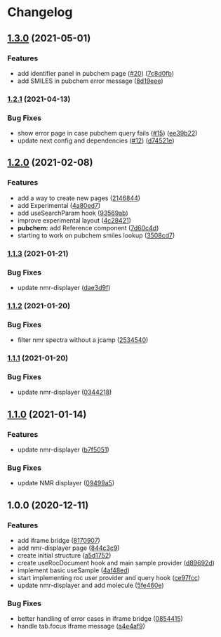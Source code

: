 # Changelog

## [1.3.0](https://www.github.com/zakodium/c6h6-react/compare/v1.2.1...v1.3.0) (2021-05-01)


### Features

* add identifier panel in pubchem page ([#20](https://www.github.com/zakodium/c6h6-react/issues/20)) ([7c8d0fb](https://www.github.com/zakodium/c6h6-react/commit/7c8d0fbb0d905a018bf33adbfddfaa6958734ad6))
* add SMILES in pubchem error message ([8d19eee](https://www.github.com/zakodium/c6h6-react/commit/8d19eee76c1afa2c7c4933e74bfb94fac1ac982a))

### [1.2.1](https://www.github.com/zakodium/c6h6-react/compare/v1.2.0...v1.2.1) (2021-04-13)


### Bug Fixes

* show error page in case pubchem query fails ([#15](https://www.github.com/zakodium/c6h6-react/issues/15)) ([ee39b22](https://www.github.com/zakodium/c6h6-react/commit/ee39b220a2ce3144b0089c8f8ba090087a1ad020))
* update next config and dependencies ([#12](https://www.github.com/zakodium/c6h6-react/issues/12)) ([d74521e](https://www.github.com/zakodium/c6h6-react/commit/d74521edc17f015af877ba4b63038a5cc9c2dfb3))

## [1.2.0](https://www.github.com/zakodium/c6h6-react/compare/v1.1.3...v1.2.0) (2021-02-08)


### Features

* add a way to create new pages ([2146844](https://www.github.com/zakodium/c6h6-react/commit/21468440f32528435d691f968045c0c767b4fc29))
* add Experimental ([4a80ed7](https://www.github.com/zakodium/c6h6-react/commit/4a80ed7314066e17733d38eeb52f28f2d37104e3))
* add useSearchParam hook ([93569ab](https://www.github.com/zakodium/c6h6-react/commit/93569abdca2591288903145b5760630a3955cccc))
* improve  experimental layout ([4c28421](https://www.github.com/zakodium/c6h6-react/commit/4c2842125fd54b0a7df37e14cc038a4f2966b706))
* **pubchem:** add Reference component ([7d60c4d](https://www.github.com/zakodium/c6h6-react/commit/7d60c4de3944a6109aef23ae8e5a52c9dcb45c49))
* starting to work on pubchem smiles lookup ([3508cd7](https://www.github.com/zakodium/c6h6-react/commit/3508cd7d3742afd2c6e77d41ddcd9003e26edb6a))

### [1.1.3](https://www.github.com/zakodium/c6h6-react/compare/v1.1.2...v1.1.3) (2021-01-21)


### Bug Fixes

* update nmr-displayer ([dae3d9f](https://www.github.com/zakodium/c6h6-react/commit/dae3d9f778e29697777b8e1843c657b68ead2f7a))

### [1.1.2](https://www.github.com/zakodium/c6h6-react/compare/v1.1.1...v1.1.2) (2021-01-20)


### Bug Fixes

* filter nmr spectra without a jcamp ([2534540](https://www.github.com/zakodium/c6h6-react/commit/253454036bdcfc69904aa7ca95d603478f7b8998))

### [1.1.1](https://www.github.com/zakodium/c6h6-react/compare/v1.1.0...v1.1.1) (2021-01-20)


### Bug Fixes

* update nmr-displayer ([0344218](https://www.github.com/zakodium/c6h6-react/commit/03442184a800a14f9ffbad64ae05b05f2189a23c))

## [1.1.0](https://www.github.com/zakodium/c6h6-react/compare/v1.0.0...v1.1.0) (2021-01-14)


### Features

* update nmr-displayer ([b7f5051](https://www.github.com/zakodium/c6h6-react/commit/b7f5051faab57900ea2eb6e48a9eb03dbbedd882))


### Bug Fixes

* update NMR displayer ([09499a5](https://www.github.com/zakodium/c6h6-react/commit/09499a55c0eedbaaa6d0fb7e45b1237239177e93))

## 1.0.0 (2020-12-11)


### Features

* add iframe bridge ([8170907](https://www.github.com/zakodium/c6h6-react/commit/81709073f01c58c9c8e4d244f257f4edd8e6d106))
* add nmr-displayer page ([844c3c9](https://www.github.com/zakodium/c6h6-react/commit/844c3c9545411f7af83954fa202514bf4c4190d1))
* create initial structure ([a5d1752](https://www.github.com/zakodium/c6h6-react/commit/a5d1752064959bd427cdfe39f1d522dacbcb97d9))
* create useRocDocument hook and main sample provider ([d89692d](https://www.github.com/zakodium/c6h6-react/commit/d89692d413e16d7dec1b0dd23619e4127009cc82))
* implement basic useSample ([4af48ed](https://www.github.com/zakodium/c6h6-react/commit/4af48edccba252f700a3eb86583bec9982931cfc))
* start implementing roc user provider and query hook ([ce97fcc](https://www.github.com/zakodium/c6h6-react/commit/ce97fccab1c8f451f6e84e620ad9ece769feaed2))
* update nmr-displayer and add molecule ([5fe460e](https://www.github.com/zakodium/c6h6-react/commit/5fe460e0d53ed5a6ae5bc3536a4a4b0540334455))


### Bug Fixes

* better handling of error cases in iframe bridge ([0854415](https://www.github.com/zakodium/c6h6-react/commit/0854415420b6c680221079178a94997905537d83))
* handle tab.focus iframe message ([a4e4af9](https://www.github.com/zakodium/c6h6-react/commit/a4e4af9219d9adc4d6d8672adb8a4c4e405efbf3))
